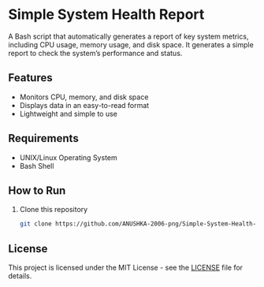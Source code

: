 # Simple System Health Report
A Bash script that automatically generates a report of key system metrics, including CPU usage, memory usage, and disk space.
It generates a simple report to check the system’s performance and status.

## Features
- Monitors CPU, memory, and disk space
- Displays data in an easy-to-read format
- Lightweight and simple to use

## Requirements
- UNIX/Linux Operating System
- Bash Shell

## How to Run
1. Clone this repository  
   ```bash
   git clone https://github.com/ANUSHKA-2006-png/Simple-System-Health-Report.git

## License
This project is licensed under the MIT License - see the [LICENSE](LICENSE) file for details.

